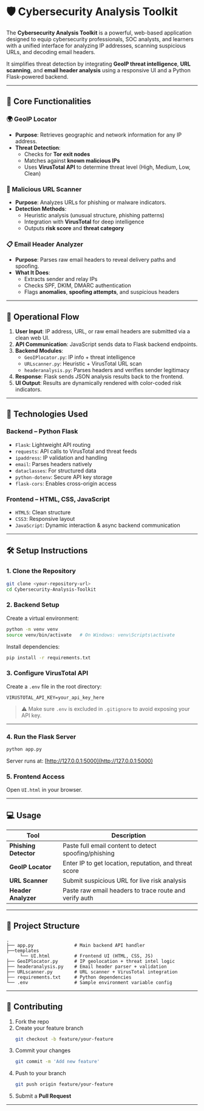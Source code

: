 
# 🛡️ Cybersecurity Analysis Toolkit

The **Cybersecurity Analysis Toolkit** is a powerful, web-based application designed to equip cybersecurity professionals, SOC analysts, and learners with a unified interface for analyzing IP addresses, scanning suspicious URLs, and decoding email headers.

It simplifies threat detection by integrating **GeoIP threat intelligence**, **URL scanning**, and **email header analysis** using a responsive UI and a Python Flask-powered backend.

---

## 🚀 Core Functionalities

### 🌍 GeoIP Locator
- **Purpose**: Retrieves geographic and network information for any IP address.
- **Threat Detection**:
  - Checks for **Tor exit nodes**
  - Matches against **known malicious IPs**
  - Uses **VirusTotal API** to determine threat level (High, Medium, Low, Clean)

### 🔗 Malicious URL Scanner
- **Purpose**: Analyzes URLs for phishing or malware indicators.
- **Detection Methods**:
  - Heuristic analysis (unusual structure, phishing patterns)
  - Integration with **VirusTotal** for deep intelligence
  - Outputs **risk score** and **threat category**

### 📋 Email Header Analyzer
- **Purpose**: Parses raw email headers to reveal delivery paths and spoofing.
- **What It Does**:
  - Extracts sender and relay IPs
  - Checks SPF, DKIM, DMARC authentication
  - Flags **anomalies**, **spoofing attempts**, and suspicious headers

---

## 🔁 Operational Flow

1. **User Input**: IP address, URL, or raw email headers are submitted via a clean web UI.
2. **API Communication**: JavaScript sends data to Flask backend endpoints.
3. **Backend Modules**:
   - `GeoIPlocator.py`: IP info + threat intelligence
   - `URLscanner.py`: Heuristic + VirusTotal URL scan
   - `headeranalysis.py`: Parses headers and verifies sender legitimacy
4. **Response**: Flask sends JSON analysis results back to the frontend.
5. **UI Output**: Results are dynamically rendered with color-coded risk indicators.

---

## 🧪 Technologies Used

### Backend – Python Flask
- `Flask`: Lightweight API routing
- `requests`: API calls to VirusTotal and threat feeds
- `ipaddress`: IP validation and handling
- `email`: Parses headers natively
- `dataclasses`: For structured data
- `python-dotenv`: Secure API key storage
- `flask-cors`: Enables cross-origin access

### Frontend – HTML, CSS, JavaScript
- `HTML5`: Clean structure
- `CSS3`: Responsive layout
- `JavaScript`: Dynamic interaction & async backend communication

---

## 🛠️ Setup Instructions

### 1. Clone the Repository
```bash
git clone <your-repository-url>
cd Cybersecurity-Analysis-Toolkit
```

### 2. Backend Setup

Create a virtual environment:
```bash
python -m venv venv
source venv/bin/activate   # On Windows: venv\Scripts\activate
```

Install dependencies:
```bash
pip install -r requirements.txt
```

### 3. Configure VirusTotal API
Create a `.env` file in the root directory:
```env
VIRUSTOTAL_API_KEY=your_api_key_here
```

> ⚠️ Make sure `.env` is excluded in `.gitignore` to avoid exposing your API key.

---

### 4. Run the Flask Server
```bash
python app.py
```

Server runs at: [http://127.0.0.1:5000](http://127.0.0.1:5000)

### 5. Frontend Access
Open `UI.html` in your browser.

---

## 💻 Usage

| Tool                  | Description |
|-----------------------|-------------|
| **Phishing Detector** | Paste full email content to detect spoofing/phishing |
| **GeoIP Locator**     | Enter IP to get location, reputation, and threat score |
| **URL Scanner**       | Submit suspicious URL for live risk analysis |
| **Header Analyzer**   | Paste raw email headers to trace route and verify auth |

---

## 📂 Project Structure

```
.
├── app.py               # Main backend API handler
├──templates
     └── UI.html         # Frontend UI (HTML, CSS, JS)
├── GeoIPlocator.py      # IP geolocation + threat intel logic
├── headeranalysis.py    # Email header parser + validation
├── URLscanner.py        # URL scanner + VirusTotal integration
├── requirements.txt     # Python dependencies
└── .env                 # Sample environment variable config

```

---

## 🤝 Contributing

1. Fork the repo  
2. Create your feature branch  
   ```bash
   git checkout -b feature/your-feature
   ```
3. Commit your changes  
   ```bash
   git commit -m 'Add new feature'
   ```
4. Push to your branch  
   ```bash
   git push origin feature/your-feature
   ```
5. Submit a **Pull Request**

---
<!-- 
## 📬 Contact
Have questions or want to contribute ideas?  
Open an issue or reach out via pull request. -->
